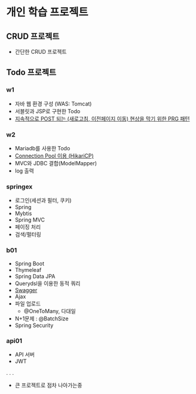 # 개인 학습 프로젝트 

## CRUD 프로젝트
- 간단한 CRUD 프로젝트


## Todo 프로젝트
### w1
- 자바 웹 환경 구성 (WAS: Tomcat)
- 서블릿과 JSP로 구현한 Todo
- [지속적으로 POST 되는 (새로고침, 이전페이지 이동) 현상을 막기 위한 PRG 패턴](https://myste-leee.tistory.com/207)
  <br>


### w2
- Mariadb를 사용한 Todo
- [Connection Pool 이용 (HikariCP)](https://myste-leee.tistory.com/199)
- MVC와 JDBC 결합(ModelMapper)
- log 출력


### springex
- 로그인(세션과 필터, 쿠키)
- Spring
- Mybtis
- Spring MVC
- 페이징 처리
- 검색/펄터링

### b01
- Spring Boot
- Thymeleaf
- Spring Data JPA
- Querydsl을 이용한 동적 쿼리
- [Swagger](https://myste-leee.tistory.com/205)
- Ajax
- 파일 업로드
    - @OneToMany, 다대일
- N+1문제 : @BatchSize
- Spring Security

### api01
- API 서버
- JWT


. . .
- 큰 프로젝트로 점차 나아가는중 
